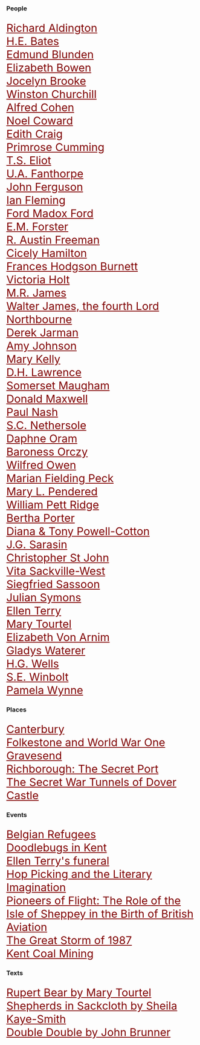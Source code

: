 <style>
    .clearfix::after {content: ""; clear: both; display: table;}
    .thumb {float:left; margin:0 18px 0 6px; width:100%; width:100%; max-width:150px; box-shadow: 0 4px 8px 0 rgba(0, 0, 0, 0.2), 0 6px 20px 0 rgba(0, 0, 0, 0.19); border:1px solid #aaa; margin-bottom: 24px;}
    p {font-size: 1.5rem;}
    a {color: #800000 !important; font-size: 1.2em;}
</style>

<param ve-config title="20th Century Kent" banner="https://stor.artstor.org/stor/f3590125-3b05-42a0-b365-e33a8735353c">

### People

[Richard Aldington](20c-raldington-biography)   
[H.E. Bates](20c-bates-biography)    
[Edmund Blunden](20c-blunden-biography)   
[Elizabeth Bowen](20c-bowen-biography)   
[Jocelyn Brooke](20c-brooke-biography)   
[Winston Churchill](20c-churchill-chartwell)   
[Alfred Cohen](20c-cohen-biography)   
[Noel Coward](20c-coward-biography)   
[Edith Craig](20c-craig-biography)   
[Primrose Cumming](20c-cumming-biography)   
[T.S. Eliot](20c-eliot-biography)   
[U.A. Fanthorpe](20c-fanthorpe-biography)   
[John Ferguson](20c-ferguson-biography)   
[Ian Fleming](20c-fleming-biography)   
[Ford Madox Ford](20c-fordmadoxford-biography)   
[E.M. Forster](20c-forster-em-biography)   
[R. Austin Freeman](20c-freeman-biography)   
[Cicely Hamilton](20c-hamilton-biography)  
[Frances Hodgson Burnett](20c-hodgson-burnett-biography)   
[Victoria Holt](20c-holt-biography)   
[M.R. James](20c-jamesmr-biography)   
[Walter James, the fourth Lord Northbourne](20c-northbourne-biography)   
[Derek Jarman](20c-jarman-biography)   
[Amy Johnson](20c-johnson-biography)   
[Mary Kelly](20c-kelly-biography)   
[D.H. Lawrence](20c-lawrence-biography)   
[Somerset Maugham](20c-maugham-biography)  
[Donald Maxwell](20c-maxwelld-biography)   
[Paul Nash](20c-nash-biography)   
[S.C. Nethersole](20c-nethersole-biography)  
[Daphne Oram](20c-oram-biography)   
[Baroness Orczy](20c-orczy-biography)   
[Wilfred Owen](20c-owen-biography)   
[Marian Fielding Peck](20c-peck-biography)     
[Mary L. Pendered](20c-pendered-biography)   
[William Pett Ridge](20c-pett-ridge-biography)   
[Bertha Porter](20c-porter-biography)   
[Diana & Tony Powell-Cotton](20c-powell-cotton)   
[J.G. Sarasin](20c-salmon-biography)   
[Christopher St John](20c-st-john-biography)  
[Vita Sackville-West](20c-sackville-west-biography)    
[Siegfried Sassoon](20c-sassoon-biography)   
[Julian Symons](20c-symons-biography)   
[Ellen Terry](20c-terry-biography)  
[Mary Tourtel](20c-tourtel-biography)   
[Elizabeth Von Arnim](20c-vonarnim-biography)   
[Gladys Waterer](20c-waterer-biography)   
[H.G. Wells](20c-wellshg-biography)   
[S.E. Winbolt](20c-winbolt-biography)   
[Pamela Wynne](20c-wynne-biography)   

### Places

[Canterbury](/canterbury/20c-canterbury-home)   
[Folkestone and World War One](20c-folkestone-ww1)   
[Gravesend](/placesej/gravesend-overview)   
[Richborough: The Secret Port](20c-richborough)   
[The Secret War Tunnels of Dover Castle](20c-secret-tunnels)   

### Events

[Belgian Refugees](20c-belgian-refugees)   
[Doodlebugs in Kent](ww2-doodlebug)   
[Ellen Terry's funeral](20c-terry-funeral)  
[Hop Picking and the Literary Imagination](20c-hop-picking)  
[Pioneers of Flight: The Role of the Isle of Sheppey in the Birth of British Aviation](20c-eastchurch-aviation)   
[The Great Storm of 1987](20c-hurricane)   
[Kent Coal Mining](20c-kent-miners)   

### Texts

[Rupert Bear by Mary Tourtel](20c-rupert-bear)   
[Shepherds in Sackcloth by Sheila Kaye-Smith](20c-kaye-smith-delmonden)   
[Double Double by John Brunner](20c-double-double)   

